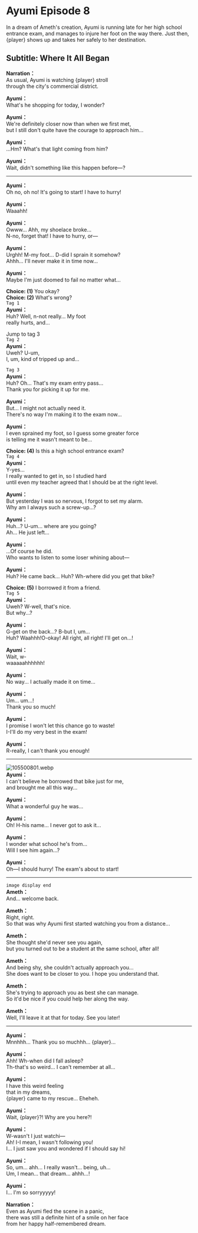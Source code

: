 # Ayumi Episode 8
In a dream of Ameth's creation, Ayumi is running late for her high school entrance exam, and manages to injure her foot on the way there. Just then, {player} shows up and takes her safely to her destination.
  
## Subtitle: Where It All Began
  
**Narration：**  
As usual, Ayumi is watching {player} stroll  
through the city's commercial district.  
  
**Ayumi：**  
What's he shopping for today, I wonder?  
  
**Ayumi：**  
We're definitely closer now than when we first met,  
but I still don't quite have the courage to approach him...  
  
**Ayumi：**  
...Hm? What's that light coming from him?  
  
**Ayumi：**  
Wait, didn't something like this happen before—?  
  

---  
  
**Ayumi：**  
Oh no, oh no! It's going to start! I have to hurry!  
  
**Ayumi：**  
Waaahh!  
  
**Ayumi：**  
Owww... Ahh, my shoelace broke...  
N-no, forget that! I have to hurry, or—  
  
**Ayumi：**  
Urghh! M-my foot... D-did I sprain it somehow?  
Ahhh... I'll never make it in time now...  
  
**Ayumi：**  
Maybe I'm just doomed to fail no matter what...  
  
**Choice: (1)**  You okay?  
**Choice: (2)**  What's wrong?  
`Tag 1`  
**Ayumi：**  
Huh? Well, n-not really... My foot  
 really hurts, and...  
  
Jump to tag 3  
`Tag 2`  
**Ayumi：**  
Uweh? U-um,  
 I, um, kind of tripped up and...  
  
`Tag 3`  
**Ayumi：**  
Huh? Oh... That's my exam entry pass...  
Thank you for picking it up for me.  
  
**Ayumi：**  
But... I might not actually need it.  
There's no way I'm making it to the exam now...  
  
**Ayumi：**  
I even sprained my foot, so I guess some greater force  
is telling me it wasn't meant to be...  
  
**Choice: (4)**  Is this a high school entrance exam?  
`Tag 4`  
**Ayumi：**  
Y-yes...  
 I really wanted to get in, so I studied hard  
until even my teacher agreed that I should be at the right level.  
  
**Ayumi：**  
But yesterday I was so nervous, I forgot to set my alarm.  
Why am I always such a screw-up...?  
  
**Ayumi：**  
Huh...? U-um... where are you going?  
Ah... He just left...  
  
**Ayumi：**  
...Of course he did.  
Who wants to listen to some loser whining about—  
  
**Ayumi：**  
Huh? He came back... Huh? Wh-where did you get that bike?  
  
**Choice: (5)**  I borrowed it from a friend.  
`Tag 5`  
**Ayumi：**  
Uweh? W-well, that's nice.  
 But why...?  
  
**Ayumi：**  
G-get on the back...? B-but I, um...  
Huh? Waahhh!O-okay! All right, all right! I'll get on...!  
  
**Ayumi：**  
Wait, w-  
waaaaahhhhhh!  
  
**Ayumi：**  
No way... I actually made it on time...  
  
**Ayumi：**  
Um... um...!  
 Thank you so much!  
  
**Ayumi：**  
I promise I won't let this chance go to waste!  
I-I'll do my very best in the exam!  
  
**Ayumi：**  
R-really, I can't thank you enough!  
  

---  
  
![105500801.webp](https://redive.estertion.win/card/story/105500801.webp)  
**Ayumi：**  
I can't believe he borrowed that bike just for me,  
and brought me all this way...  
  
**Ayumi：**  
What a wonderful guy he was...  
  
**Ayumi：**  
Oh! H-his name... I never got to ask it...  
  
**Ayumi：**  
I wonder what school he's from...  
 Will I see him again...?  
  
**Ayumi：**  
Oh—I should hurry! The exam's about to start!  
  

---  
  
`image display end`  
**Ameth：**  
And... welcome back.  
  
**Ameth：**  
Right, right.  
So that was why Ayumi first started watching you from a distance...  
  
**Ameth：**  
She thought she'd never see you again,  
but you turned out to be a student at the same school, after all!  
  
**Ameth：**  
And being shy, she couldn't actually approach you...  
She does want to be closer to you. I hope you understand that.  
  
**Ameth：**  
She's trying to approach you as best she can manage.  
So it'd be nice if you could help her along the way.  
  
**Ameth：**  
Well, I'll leave it at that for today. See you later!  
  

---  
  
**Ayumi：**  
Mnnhhh... Thank you so muchhh... {player}...  
  
**Ayumi：**  
Ahh! Wh-when did I fall asleep?  
Th-that's so weird... I can't remember at all...  
  
**Ayumi：**  
I have this weird feeling  
 that in my dreams,  
{player} came to my rescue... Eheheh.  
  
**Ayumi：**  
Wait, {player}?! Why are you here?!  
  
**Ayumi：**  
W-wasn't I just watchi—  
 Ah! I-I mean, I wasn't following you!  
I... I just saw you and wondered if I should say hi!  
  
**Ayumi：**  
So, um... ahh... I really wasn't... being, uh...  
Um, I mean... that dream... ahhh...!  
  
**Ayumi：**  
I... I'm so sorryyyyy!  
  
**Narration：**  
Even as Ayumi fled the scene in a panic,  
there was still a definite hint of a smile on her face  
from her happy half-remembered dream.  
